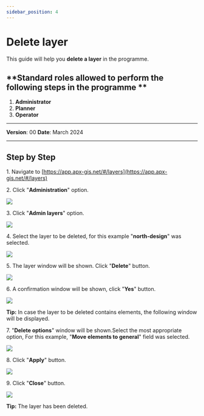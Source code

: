 ```yaml
---
sidebar_position: 4
---
```


# Delete layer

This guide will help you **delete a layer** in the programme.

## **Standard roles allowed to perform the following steps in the programme **

1.	**Administrator**
2.  **Planner**
3. **Operator**

------------

**Version**: 00
**Date**: March 2024

------------
## **Step by Step**


1\. Navigate to [https://app.apx-gis.net/#/layers](https://app.apx-gis.net/#/layers)


2\. Click "**Administration**" option.

![](https://ajeuwbhvhr.cloudimg.io/colony-recorder.s3.amazonaws.com/files/2023-12-28/2dc6921f-9e59-4e16-8974-5e14101e6f4e/ascreenshot.jpeg?tl_px=0,0&br_px=1719,887&force_format=png&width=1120.0&wat=1&wat_opacity=1&wat_gravity=northwest&wat_url=https://colony-recorder.s3.amazonaws.com/images/watermarks/14B8A6_standard.png&wat_pad=49,25)


3\. Click "**Admin layers**" option.

![](https://ajeuwbhvhr.cloudimg.io/colony-recorder.s3.amazonaws.com/files/2023-12-28/295290fa-b8b3-4ce8-8cf8-99461eadc9a2/ascreenshot.jpeg?tl_px=0,0&br_px=1719,887&force_format=png&width=1120.0&wat=1&wat_opacity=1&wat_gravity=northwest&wat_url=https://colony-recorder.s3.amazonaws.com/images/watermarks/14B8A6_standard.png&wat_pad=47,376)


4\. Select the layer to be deleted, for this example "**north-design**" was selected.

![](https://ajeuwbhvhr.cloudimg.io/colony-recorder.s3.amazonaws.com/files/2023-12-28/7fde5a82-b27c-417e-ad36-d1534613d298/ascreenshot.jpeg?tl_px=0,0&br_px=1719,887&force_format=png&width=1120.0&wat=1&wat_opacity=1&wat_gravity=northwest&wat_url=https://colony-recorder.s3.amazonaws.com/images/watermarks/14B8A6_standard.png&wat_pad=85,60)


5\. The layer window will be shown. Click "**Delete**" button.

![](https://ajeuwbhvhr.cloudimg.io/colony-recorder.s3.amazonaws.com/files/2023-12-28/f51d137f-3fc9-44e3-a4cf-268bbb473f63/ascreenshot.jpeg?tl_px=0,0&br_px=1719,887&force_format=png&width=1120.0&wat=1&wat_opacity=1&wat_gravity=northwest&wat_url=https://colony-recorder.s3.amazonaws.com/images/watermarks/14B8A6_standard.png&wat_pad=0,523)


6\. A confirmation window will be shown, click "**Yes**" button.

![](https://ajeuwbhvhr.cloudimg.io/colony-recorder.s3.amazonaws.com/files/2023-12-28/1578d195-f9f1-4c50-b648-8a5393a526b6/ascreenshot.jpeg?tl_px=201,0&br_px=1920,887&force_format=png&width=1120.0&wat=1&wat_opacity=1&wat_gravity=northwest&wat_url=https://colony-recorder.s3.amazonaws.com/images/watermarks/14B8A6_standard.png&wat_pad=596,171)


**Tip:** In case the layer to be deleted contains elements, the following window will be displayed.


7\. "**Delete options**" window will be shown.Select the most appropriate option, For this example, "**Move elements to general**" field was selected.

![](https://ajeuwbhvhr.cloudimg.io/colony-recorder.s3.amazonaws.com/files/2023-12-28/51bd3a12-7222-4c9d-8026-0ec77d9dc88d/screenshot.png?tl_px=0,0&br_px=1120,578&force_format=png)


8\. Click "**Apply**" button.

![](https://ajeuwbhvhr.cloudimg.io/colony-recorder.s3.amazonaws.com/files/2023-12-28/179c0d35-c52d-4c15-b0aa-dff8e510c74b/ascreenshot.jpeg?tl_px=0,0&br_px=1719,887&force_format=png&width=1120.0&wat=1&wat_opacity=1&wat_gravity=northwest&wat_url=https://colony-recorder.s3.amazonaws.com/images/watermarks/14B8A6_standard.png&wat_pad=174,524)


9\. Click "**Close**" button.

![](https://ajeuwbhvhr.cloudimg.io/colony-recorder.s3.amazonaws.com/files/2023-12-28/6a3f7ff9-7a91-45d5-bdab-d024d732eaa4/ascreenshot.jpeg?tl_px=0,0&br_px=1719,887&force_format=png&width=1120.0&wat=1&wat_opacity=1&wat_gravity=northwest&wat_url=https://colony-recorder.s3.amazonaws.com/images/watermarks/14B8A6_standard.png&wat_pad=234,523)


**Tip:** The layer has been deleted.
